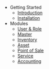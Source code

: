 - Getting Started
  - [Introduction](/id/getting-started/introduction.md)
  - [Installation](/id/getting-started/installation.md)
- Modules
  - [User & Role](/id/modules/user-and-role.md)
  - [Master](/id/getting-started/installation.md)
  - [Inventory](/id/getting-started/installation.md)
  - [Asset](/id/getting-started/installation.md)
  - [Point of Sale](/id/getting-started/installation.md)
  - [Service](/id/getting-started/installation.md)
  - [Accounting](/id/getting-started/installation.md)

